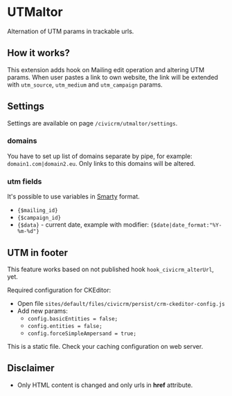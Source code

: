 # UTMaltor

Alternation of UTM params in trackable urls.

## How it works?

This extension adds hook on Mailing edit operation and altering UTM params.
When user pastes a link to own website, the link will be extended with `utm_source`, `utm_medium` and `utm_campaign` params.

## Settings

Settings are available on page `/civicrm/utmaltor/settings`.

### domains

You have to set up list of domains separate by pipe, for example: `domain1.com|domain2.eu`. Only links to this domains will be altered.

### utm fields

It's possible to use variables in [Smarty](http://www.smarty.net) format.

* `{$mailing_id}`
* `{$campaign_id}`
* `{$data}` - current date, example with modifier: `{$date|date_format:"%Y-%m-%d"}`

## UTM in footer

This feature works based on not published hook `hook_civicrm_alterUrl`, yet.

Required configuration for CKEditor:

* Open file `sites/default/files/civicrm/persist/crm-ckeditor-config.js`
* Add new params:
    * `config.basicEntities = false;`
    * `config.entities = false;`
    * `config.forceSimpleAmpersand = true;`

This is a static file. Check your caching configuration on web server.

## Disclaimer

* Only HTML content is changed and only urls in **href** attribute.
